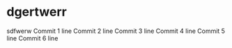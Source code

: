# dgertwerr
sdfwerw
Commit 1 line
Commit 2 line
Commit 3 line
Commit 4 line
Commit 5 line
Commit 6 line
